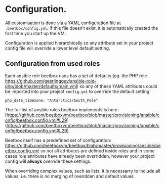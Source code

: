 # Configuration.

All customisation is done via a YAML configuration file at `.beetbox/config.yml`. If this file doesn't exist, it is automatically created the first time you start up the VM.

Configuration is applied hierarchically so any attribute set in your project config file will override a lower level default setting.

## Configuration from used roles
Each ansible role beetbox uses has a set of defaults (eg. the PHP role  https://github.com/geerlingguy/ansible-role-php/blob/master/defaults/main.yml)
so any of these YAML attributes could be imported into your project `config.yml` to override the default setting:
```
php_date_timezone: "Antarctica/South_Pole"
```

The full list of ansible roles beetbox implements is here: [https://github.com/beetboxvm/beetbox/blob/master/provisioning/ansible/config/beetbox.config.yml#L29](https://github.com/beetboxvm/beetbox/blob/master/provisioning/ansible/config/beetbox.config.yml#L29)

Beetbox itself has a predefined set of configuration: https://github.com/beetboxvm/beetbox/blob/master/provisioning/ansible/beetbox.config.yml
so not all attributes are defined inside roles and in some cases role attributes have already been overridden, however your project config will **always** override these settings.

When overriding complex values, such as lists, it is necessarry to include all values; i.e. there is no merging of overidden and default values.
